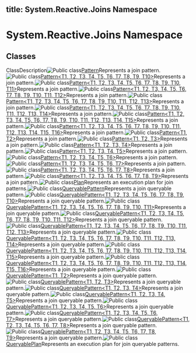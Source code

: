 title: System.Reactive.Joins Namespace
---
# System.Reactive.Joins Namespace

## Classes

ClassDescription![Public class](https://reactiveui.net/assets/img/Hh212009.pubclass(en-us,VS.103).gif "Public class")[Pattern](../Pattern/Pattern.md)Represents a join pattern.![Public class](https://reactiveui.net/assets/img/Hh212009.pubclass(en-us,VS.103).gif "Public class")[Pattern<T1, T2, T3, T4, T5, T6, T7, T8, T9, T10>](../Pattern/Pattern(T1).md)Represents a join pattern.![Public class](https://reactiveui.net/assets/img/Hh212009.pubclass(en-us,VS.103).gif "Public class")[Pattern<T1, T2, T3, T4, T5, T6, T7, T8, T9, T10, T11>](../Pattern/Pattern(T1).md)Represents a join pattern.![Public class](https://reactiveui.net/assets/img/Hh212009.pubclass(en-us,VS.103).gif "Public class")[Pattern<T1, T2, T3, T4, T5, T6, T7, T8, T9, T10, T11, T12>](../Pattern/Pattern(T1).md)Represents a join pattern.![Public class](https://reactiveui.net/assets/img/Hh212009.pubclass(en-us,VS.103).gif "Public class")[Pattern<T1, T2, T3, T4, T5, T6, T7, T8, T9, T10, T11, T12, T13>](../Pattern/Pattern(T1).md)Represents a join pattern.![Public class](https://reactiveui.net/assets/img/Hh212009.pubclass(en-us,VS.103).gif "Public class")[Pattern<T1, T2, T3, T4, T5, T6, T7, T8, T9, T10, T11, T12, T13, T14>](../Pattern/Pattern(T1).md)Represents a join pattern.![Public class](https://reactiveui.net/assets/img/Hh212009.pubclass(en-us,VS.103).gif "Public class")[Pattern<T1, T2, T3, T4, T5, T6, T7, T8, T9, T10, T11, T12, T13, T14, T15>](../Pattern/Pattern(T1).md)Represents a join pattern.![Public class](https://reactiveui.net/assets/img/Hh212009.pubclass(en-us,VS.103).gif "Public class")[Pattern<T1, T2, T3, T4, T5, T6, T7, T8, T9, T10, T11, T12, T13, T14, T15, T16>](../Pattern/Pattern(T1).md)Represents a join pattern.![Public class](https://reactiveui.net/assets/img/Hh212009.pubclass(en-us,VS.103).gif "Public class")[Pattern<T1, T2>](../Pattern/Pattern(T1).md)Represents a join pattern.![Public class](https://reactiveui.net/assets/img/Hh212009.pubclass(en-us,VS.103).gif "Public class")[Pattern<T1, T2, T3>](../Pattern/Pattern(T1).md)Represents a join pattern.![Public class](https://reactiveui.net/assets/img/Hh212009.pubclass(en-us,VS.103).gif "Public class")[Pattern<T1, T2, T3, T4>](../Pattern/Pattern(T1).md)Represents a join pattern.![Public class](https://reactiveui.net/assets/img/Hh212009.pubclass(en-us,VS.103).gif "Public class")[Pattern<T1, T2, T3, T4, T5>](../Pattern/Pattern(T1).md)Represents a join pattern.![Public class](https://reactiveui.net/assets/img/Hh212009.pubclass(en-us,VS.103).gif "Public class")[Pattern<T1, T2, T3, T4, T5, T6>](../Pattern/Pattern(T1).md)Represents a join pattern.![Public class](https://reactiveui.net/assets/img/Hh212009.pubclass(en-us,VS.103).gif "Public class")[Pattern<T1, T2, T3, T4, T5, T6, T7>](../Pattern/Pattern(T1).md)Represents a join pattern.![Public class](https://reactiveui.net/assets/img/Hh212009.pubclass(en-us,VS.103).gif "Public class")[Pattern<T1, T2, T3, T4, T5, T6, T7, T8>](../Pattern/Pattern(T1).md)Represents a join pattern.![Public class](https://reactiveui.net/assets/img/Hh212009.pubclass(en-us,VS.103).gif "Public class")[Pattern<T1, T2, T3, T4, T5, T6, T7, T8, T9>](../Pattern/Pattern(T1).md)Represents a join pattern.![Public class](https://reactiveui.net/assets/img/Hh212009.pubclass(en-us,VS.103).gif "Public class")[Plan<TResult>](Plan/Plan(TResult).md)Represents an execution plan for join patterns.![Public class](https://reactiveui.net/assets/img/Hh212009.pubclass(en-us,VS.103).gif "Public class")[QueryablePattern](QueryablePattern/QueryablePattern.md)Represents a join queryable pattern.![Public class](https://reactiveui.net/assets/img/Hh212009.pubclass(en-us,VS.103).gif "Public class")[QueryablePattern<T1, T2, T3, T4, T5, T6, T7, T8, T9, T10>](../QueryablePattern/QueryablePattern(T1).md)Represents a join queryable pattern.![Public class](https://reactiveui.net/assets/img/Hh212009.pubclass(en-us,VS.103).gif "Public class")[QueryablePattern<T1, T2, T3, T4, T5, T6, T7, T8, T9, T10, T11>](../QueryablePattern/QueryablePattern(T1).md)Represents a join queryable pattern.![Public class](https://reactiveui.net/assets/img/Hh212009.pubclass(en-us,VS.103).gif "Public class")[QueryablePattern<T1, T2, T3, T4, T5, T6, T7, T8, T9, T10, T11, T12>](../QueryablePattern/QueryablePattern(T1).md)Represents a join queryable pattern.![Public class](https://reactiveui.net/assets/img/Hh212009.pubclass(en-us,VS.103).gif "Public class")[QueryablePattern<T1, T2, T3, T4, T5, T6, T7, T8, T9, T10, T11, T12, T13>](../QueryablePattern/QueryablePattern(T1).md)Represents a join queryable pattern.![Public class](https://reactiveui.net/assets/img/Hh212009.pubclass(en-us,VS.103).gif "Public class")[QueryablePattern<T1, T2, T3, T4, T5, T6, T7, T8, T9, T10, T11, T12, T13, T14>](../QueryablePattern/QueryablePattern(T1).md)Represents a join queryable pattern.![Public class](https://reactiveui.net/assets/img/Hh212009.pubclass(en-us,VS.103).gif "Public class")[QueryablePattern<T1, T2, T3, T4, T5, T6, T7, T8, T9, T10, T11, T12, T13, T14, T15>](../QueryablePattern/QueryablePattern(T1).md)Represents a join queryable pattern.![Public class](https://reactiveui.net/assets/img/Hh212009.pubclass(en-us,VS.103).gif "Public class")[QueryablePattern<T1, T2, T3, T4, T5, T6, T7, T8, T9, T10, T11, T12, T13, T14, T15, T16>](../QueryablePattern/QueryablePattern(T1).md)Represents a join queryable pattern.![Public class](https://reactiveui.net/assets/img/Hh212009.pubclass(en-us,VS.103).gif "Public class")[QueryablePattern<T1, T2>](../QueryablePattern/QueryablePattern(T1).md)Represents a join queryable pattern.![Public class](https://reactiveui.net/assets/img/Hh212009.pubclass(en-us,VS.103).gif "Public class")[QueryablePattern<T1, T2, T3>](../QueryablePattern/QueryablePattern(T1).md)Represents a join queryable pattern.![Public class](https://reactiveui.net/assets/img/Hh212009.pubclass(en-us,VS.103).gif "Public class")[QueryablePattern<T1, T2, T3, T4>](../QueryablePattern/QueryablePattern(T1).md)Represents a join queryable pattern.![Public class](https://reactiveui.net/assets/img/Hh212009.pubclass(en-us,VS.103).gif "Public class")[QueryablePattern<T1, T2, T3, T4, T5>](../QueryablePattern/QueryablePattern(T1).md)Represents a join queryable pattern.![Public class](https://reactiveui.net/assets/img/Hh212009.pubclass(en-us,VS.103).gif "Public class")[QueryablePattern<T1, T2, T3, T4, T5, T6>](../QueryablePattern/QueryablePattern(T1).md)Represents a join queryable pattern.![Public class](https://reactiveui.net/assets/img/Hh212009.pubclass(en-us,VS.103).gif "Public class")[QueryablePattern<T1, T2, T3, T4, T5, T6, T7>](../QueryablePattern/QueryablePattern(T1).md)Represents a join queryable pattern.![Public class](https://reactiveui.net/assets/img/Hh212009.pubclass(en-us,VS.103).gif "Public class")[QueryablePattern<T1, T2, T3, T4, T5, T6, T7, T8>](../QueryablePattern/QueryablePattern(T1).md)Represents a join queryable pattern.![Public class](https://reactiveui.net/assets/img/Hh212009.pubclass(en-us,VS.103).gif "Public class")[QueryablePattern<T1, T2, T3, T4, T5, T6, T7, T8, T9>](../QueryablePattern/QueryablePattern(T1).md)Represents a join queryable pattern.![Public class](https://reactiveui.net/assets/img/Hh212009.pubclass(en-us,VS.103).gif "Public class")[QueryablePlan<TResult>](../QueryablePlan/QueryablePlan(TResult).md)Represents an execution plan for join queryable patterns.
